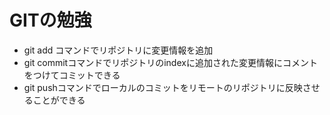 # GITの勉強
- git add コマンドでリポジトリに変更情報を追加
- git commitコマンドでリポジトリのindexに追加された変更情報にコメントをつけてコミットできる
- git pushコマンドでローカルのコミットをリモートのリポジトリに反映させることができる
